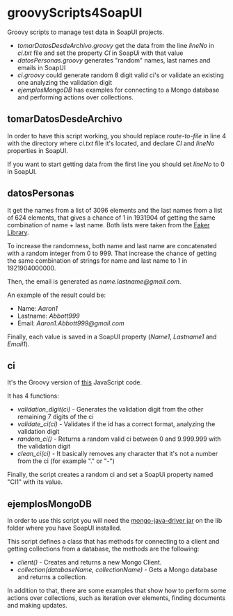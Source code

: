 # groovyScripts4SoapUI

Groovy scripts to manage test data in SoapUI projects.

- _tomarDatosDesdeArchivo.groovy_ get the data from the line _lineNo_ in _ci.txt_ file and set the property _CI_ in SoapUi with that value
- _datosPersonas.groovy_ generates "random" names, last names and emails in SoapUI
- _ci.groovy_ could generate random 8 digit valid ci's or validate an existing one analyzing the validation digit
- _ejemplosMongoDB_ has examples for connecting to a Mongo database and performing actions over collections.

## tomarDatosDesdeArchivo

In order to have this script working, you should replace _route-to-file_ in line 4 with the directory where _ci.txt_ file it's located, and declare _CI_ and _lineNo_ properties in SoapUI.

If you want to start getting data from the first line you should set _lineNo_ to 0 in SoapUI.

## datosPersonas

It get the names from a list of 3096 elements and the last names from a list of 624 elements, that gives a chance of 1 in 1931904 of getting the same combination of name + last name. Both lists were taken from the [Faker Library](https://github.com/peterdb/faker).

To increase the randomness, both name and last name are concatenated with a random integer from 0 to 999. That increase the chance of getting the same combination of strings for name and last name to 1 in 1921904000000.

Then, the email is generated as _name.lastname@gmail.com_.

An example of the result could be:

- Name: _Aaron1_
- Lastname: _Abbott999_
- Email: _Aaron1.Abbott999@gmail.com_

Finally, each value is saved in a SoapUI property (_Name1_, _Lastname1_ and _Email1_).

## ci

It's the Groovy version of [this](https://github.com/picandocodigo/ci_js) JavaScript code.

It has 4 functions:

- _validation_digit(ci)_ \- Generates the validation digit from the other remaining 7 digits of the ci
- _validate_ci(ci)_ \- Validates if the id has a correct format, analyzing the validation digit
- _random_ci()_ \- Returns a random valid ci between 0 and 9.999.999 with the validation digit
- _clean_ci(ci)_ \- It basically removes any character that it's not a number from the ci (for example "." or "-")

Finally, the script creates a random ci and set a SoapUi property named "CI1" with its value.

## ejemplosMongoDB

In order to use this script you will need the [mongo-java-driver jar](https://mvnrepository.com/artifact/org.mongodb/mongo-java-driver) on the lib folder where you have SoapUI installed.

This script defines a class that has methods for connecting to a client and getting collections from a database, the methods are the following:

- _client()_ \- Creates and returns a new Mongo Client.
- _collection(databaseName, collectionName)_ \- Gets a Mongo database and returns a collection.

In addition to that, there are some examples that show how to perform some actions over collections, such as iteration over elements, finding documents and making updates.
